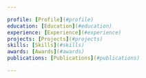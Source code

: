 ```yaml
---

profile: [Profile](#profile)
education: [Education](#education)
experience: [Experience](#experience)
projects: [Projects](#projects)
skills: [Skills](#skills)
awards: [Awards](#awards)
publications: [Publications](#publications)

---
```

